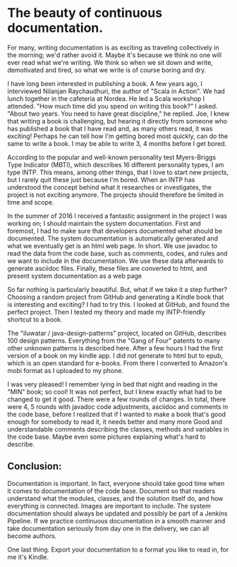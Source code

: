 # The beauty of continuous documentation.
For many, writing documentation is as exciting as traveling collectively in the morning; we'd rather avoid it. Maybe it's because we think no one will ever read what we're writing. We think so when we sit down and write, demotivated and tired, so what we write is of course boring and dry.


I have long been interested in publishing a book. A few years ago, I interviewed Nilanjan Raychaudhuri, the author of "Scala in Action". We had lunch together in the cafeteria at Nordea. He led a Scala workshop I attended. "How much time did you spend on writing this book?" I asked. "About two years. You need to have great discipline," he replied. Joe, I knew that writing a book is challenging, but hearing it directly from someone who has published a book that I have read and, as many others read, it was exciting! Perhaps he can tell how I'm getting bored most quickly, can do the same to write a book. I may be able to write 3, 4 months before I get bored.


According to the popular and well-known personality test Myers-Briggs Type Indicator (MBTI), which describes 16 different personality types, I am type INTP. This means, among other things, that I love to start new projects, but I rarely quit these just because I'm bored. When an INTP has understood the concept behind what it researches or investigates, the project is not exciting anymore. The projects should therefore be limited in time and scope.


In the summer of 2016 I received a fantastic assignment in the project I was working on; I should maintain the system documentation. First and foremost, I had to make sure that developers documented what should be documented. The system documentation is automatically generated and what we eventually get is an html web page. In short. We use javadoc to read the data from the code base, such as comments, codes, and rules and we want to include in the documentation. We use these data afterwards to generate asciidoc files. Finally, these files are converted to html, and present system documentation as a web page


So far nothing is particularly beautiful. But, what if we take it a step further? Choosing a random project from GitHub and generating a Kindle book that is interesting and exciting? I had to try this. I looked at GitHub, and found the perfect project. Then I tested my theory and made my INTP-friendly shortcut to a book.


The "iluwatar / java-design-patterns" project, located on GitHub, describes 100 design patterns. Everything from the "Gang of Four" patents to many other unknown patterns is described here. After a few hours I had the first version of a book on my kindle app. I did not generate to html but to epub, which is an open standard for e-books. From there I converted to Amazon's mobi format as I uploaded to my phone.


I was very pleased! I remember lying in bed that night and reading in the "MIN" book; so cool! It was not perfect, but I knew exactly what had to be changed to get it good. There were a few rounds of changes. In total, there were 4, 5 rounds with javadoc code adjustments, asciidoc and comments in the code base, before I realized that if I wanted to make a book that's good enough for somebody to read it, it needs better and many more Good and understandable comments describing the classes, methods and variables in the code base. Maybe even some pictures explaining what's hard to describe.


## Conclusion:
Documentation is important. In fact, everyone should take good time when it comes to documentation of the code base. Document so that readers understand what the modules, classes, and the solution itself do, and how everything is connected. Images are important to include. The system documentation should always be updated and possibly be part of a Jenkins Pipeline. If we practice continuous documentation in a smooth manner and take documentation seriously from day one in the delivery, we can all become authors.

One last thing. Export your documentation to a format you like to read in, for me it's Kindle.
